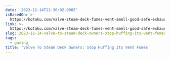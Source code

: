 ```yaml
---
date: '2023-12-14T21:38:02.000Z'
isBasedOn: >-
  https://kotaku.com/valve-steam-deck-fumes-vent-smell-good-safe-exhaust-1851094071
link: >-
  https://kotaku.com/valve-steam-deck-fumes-vent-smell-good-safe-exhaust-1851094071
slug: 2023-12-14-valve-to-steam-deck-owners-stop-huffing-its-vent-fumes
tags:
  - gaming
title: 'Valve To Steam Deck Owners: Stop Huffing Its Vent Fumes'
---
```


